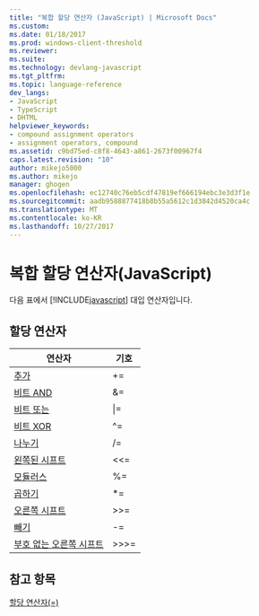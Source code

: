 ```yaml
---
title: "복합 할당 연산자 (JavaScript) | Microsoft Docs"
ms.custom: 
ms.date: 01/18/2017
ms.prod: windows-client-threshold
ms.reviewer: 
ms.suite: 
ms.technology: devlang-javascript
ms.tgt_pltfrm: 
ms.topic: language-reference
dev_langs:
- JavaScript
- TypeScript
- DHTML
helpviewer_keywords:
- compound assignment operators
- assignment operators, compound
ms.assetid: c9bd75ed-c8f8-4643-a861-2673f00967f4
caps.latest.revision: "10"
author: mikejo5000
ms.author: mikejo
manager: ghogen
ms.openlocfilehash: ec12740c76eb5cdf47819ef666194ebc3e3d3f1e
ms.sourcegitcommit: aadb9588877418b8b55a5612c1d3842d4520ca4c
ms.translationtype: MT
ms.contentlocale: ko-KR
ms.lasthandoff: 10/27/2017
---
```

# <a name="compound-assignment-operators-javascript"></a>복합 할당 연산자(JavaScript)
다음 표에서 [!INCLUDE[javascript](../../javascript/includes/javascript-md.md)] 대입 연산자입니다.  
  
## <a name="assignment-operators"></a>할당 연산자  
  
|연산자|기호|  
|--------------|------------|  
|[추가](../../javascript/reference/addition-assignment-operator-decrement-equal-javascript.md)|+=|  
|[비트 AND](../../javascript/reference/bitwise-and-assignment-operator-decrement-equal-javascript.md)|&=|  
|[비트 또는](../../javascript/reference/bitwise-or-assignment-operator-decrement-equal-javascript.md)|&#124;=|  
|[비트 XOR](../../javascript/reference/bitwise-xor-assignment-operator-decrement-hat-equal-javascript.md)|^=|  
|[나누기](../../javascript/reference/division-assignment-operator-decrement-equal-javascript.md)|/=|  
|[왼쪽된 시프트](../../javascript/reference/left-shift-assignment-operator-decrement-equal-javascript.md)|<\<=|  
|[모듈러스](../../javascript/reference/modulus-assignment-operator-decrement-javascript.md)|%=|  
|[곱하기](../../javascript/reference/multiplication-assignment-operator-decrement-equal-javascript.md)|*=|  
|[오른쪽 시프트](../../javascript/reference/right-shift-assignment-operator-decrement-equal-javascript.md)|>>=|  
|[빼기](../../javascript/reference/subtraction-assignment-operator-decrement-equal-javascript.md)|-=|  
|[부호 없는 오른쪽 시프트](../../javascript/reference/unsigned-right-shift-assignment-operator-decrement-equal-javascript.md)|>>>=|  
  
## <a name="see-also"></a>참고 항목  
 [할당 연산자(=)](../../javascript/reference/assignment-operator-decrement-equal-javascript.md)